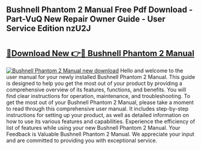 ## Bushnell Phantom 2 Manual Free Pdf Download - Part-VuQ New Repair Owner Guide - User Service Edition nzU2J

# <h2><a href="http://bc11712.oget.top/?id=Bushnell+Phantom+2+Manual">🔗Download New 👉🔴 Bushnell Phantom 2 Manual</a></h2>

[![Bushnell Phantom 2 Manual new download](https://i.imgur.com/5g1atiW.png)](http://bc11712.oget.top/?id=Bushnell+Phantom+2+Manual)
Hello and welcome to the user manual for your newly installed Bushnell Phantom 2 Manual. This guide is designed to help you get the most out of your product by providing a comprehensive overview of its features, functions, and benefits. You will find clear instructions for operation, maintenance, and troubleshooting. To get the most out of your Bushnell Phantom 2 Manual, please take a moment to read through this comprehensive user manual. It includes step-by-step instructions for setting up your product, as well as detailed information on how to use its various features and capabilities. Experience the efficiency of list of features while using your new Bushnell Phantom 2 Manual. Your Feedback is Valuable Bushnell Phantom 2 Manual. We appreciate your input and are committed to providing you with exceptional service.
